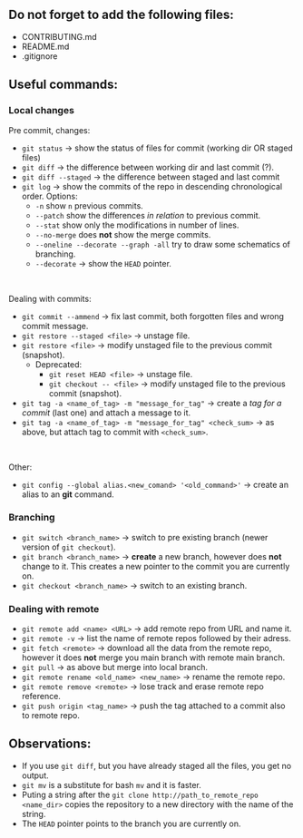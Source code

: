 ## Do not forget to add the following files:

* CONTRIBUTING.md
* README.md
* .gitignore

## Useful commands:

### Local changes

Pre commit, changes:
* `git status` -> show the status of files for commit (working dir OR staged files)
* `git diff` -> the difference between working dir and last commit (?).
* `git diff --staged` -> the difference between staged and last commit
* `git log` -> show the commits of the repo in descending chronological order. Options:
    * `-n` show `n` previous commits. 
    * `--patch` show the differences *in relation* to previous commit.
    * `--stat` show only the modifications in number of lines. 
    * `--no-merge` does **not** show the merge commits.
    * `--oneline --decorate --graph -all` try to draw some schematics of branching.
    * `--decorate` -> show the `HEAD` pointer.

<br />

Dealing with commits:
* `git commit --ammend` -> fix last commit, both forgotten files and wrong commit message.
* `git restore --staged <file>` -> unstage file.
* `git restore <file>` -> modify unstaged file to the previous commit (snapshot). 
    * Deprecated:
        * `git reset HEAD <file>` -> unstage file.
        * `git checkout -- <file>` -> modify unstaged file to the previous commit (snapshot).
* `git tag -a <name_of_tag> -m "message_for_tag"` -> create a *tag for a commit* (last one) and attach a message to it. 
* `git tag -a <name_of_tag> -m "message_for_tag" <check_sum>` -> as above, but attach tag to commit with `<check_sum>`.

<br />

Other:
* `git config --global alias.<new_comand> '<old_command>'` -> create an alias to an **git** command.

### Branching

* `git switch <branch_name>` -> switch to pre existing branch (newer version of `git checkout`).
* `git branch <branch_name>` -> **create** a new branch, however does **not** change to it. This creates a new pointer to the commit you are currently on.
* `git checkout <branch_name>` -> switch to an existing branch.

### Dealing with remote

* `git remote add <name> <URL>` -> add remote repo from URL and name it.
* `git remote -v` -> list the name of remote repos followed by their adress.
* `git fetch <remote>` -> download all the data from the remote repo, however it does **not** merge you main branch with remote main branch.
* `git pull` -> as above but merge into local branch. 
* `git remote rename <old_name> <new_name>` -> rename the remote repo.
* `git remote remove <remote>` -> lose track and erase remote repo reference. 
* `git push origin <tag_name>` -> push the tag attached to a commit also to remote repo.

## Observations:

* If you use `git diff`, but you have already staged all the files, you get no output.
* `git mv` is a substitute for bash `mv` and it is faster.
* Puting a string after the `git clone http://path_to_remote_repo <name_dir>` copies the repository to a new directory with the name of the string.
* The `HEAD` pointer points to the branch you are currently on.


